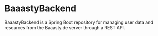 # BaaastyBackend
 BaaastyBackend is a Spring Boot repository for managing user data and resources from the Baaasty.de server through a REST API.
